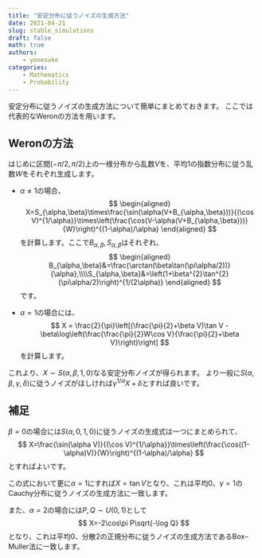 ```yaml
---
title: "安定分布に従うノイズの生成方法"
date: 2021-04-21
slug: stable_simulations
draft: false
math: true
authors:
    - yonesuke
categories:
    - Mathematics
    - Probability
---
```


安定分布に従うノイズの生成方法について簡単にまとめておきます。
ここでは代表的なWeronの方法を用います。

<!-- more -->

## Weronの方法
はじめに区間$(-\pi/2,\pi/2)$上の一様分布から乱数$V$を、平均$1$の指数分布に従う乱数$W$をそれぞれ生成します。

- $\alpha\ne1$の場合、
    $$
    \begin{aligned}
    X=S_{\alpha,\beta}\times\frac{\sin(\alpha(V+B_{\alpha,\beta}))}{(\cos V)^{1/\alpha}}\times\left(\frac{\cos(V-\alpha(V+B_{\alpha,\beta}))}{W}\right)^{(1-\alpha)/\alpha}
    \end{aligned}
    $$
    を計算します。ここで$B_{\alpha,\beta},S_{\alpha,\beta}$はそれぞれ、
    $$
    \begin{aligned}
    B_{\alpha,\beta}&=\frac{\arctan(\beta\tan(\pi\alpha/2))}{\alpha},\\\\S_{\alpha,\beta}&=\left(1+\beta^{2}\tan^{2}(\pi\alpha/2)\right)^{1/(2\alpha)}
    \end{aligned}
    $$
    です。

- $\alpha=1$の場合には、
    $$
    X = \frac{2}{\pi}\left[(\frac{\pi}{2}+\beta V)\tan V - \beta\log\left(\frac{\frac{\pi}{2}W\cos V}{\frac{\pi}{2}+\beta V}\right)\right]
    $$
    を計算します。

これより、$X\sim S(\alpha,\beta,1,0)$なる安定分布ノイズが得られます。
より一般に$S(\alpha,\beta,\gamma,\delta)$に従うノイズがほしければ$\gamma^{1/\alpha} X+\delta$とすれば良いです。

## 補足
$\beta=0$の場合には$S(\alpha,0,1,0)$に従うノイズの生成式は一つにまとめられて、
$$
X=\frac{\sin(\alpha V)}{(\cos V)^{1/\alpha}}\times\left(\frac{\cos((1-\alpha)V)}{W}\right)^{(1-\alpha)/\alpha}
$$
とすればよいです。

この式において更に$\alpha=1$にすれば$X=\tan V$となり、これは平均$0$、$\gamma=1$のCauchy分布に従うノイズの生成方法に一致します。

また、$\alpha=2$の場合には$P,Q\sim U(0,1)$として
$$
X=-2\cos\pi P\sqrt{-\log Q}
$$
となり、これは平均$0$、分散$2$の正規分布に従うノイズの生成方法であるBox–Muller法に一致します。